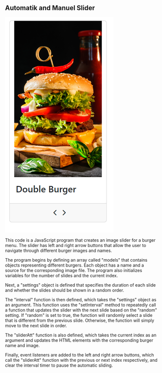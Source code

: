 ## Automatik and Manuel Slider

![slider](https://github.com/mock3ng/Frontend-Challenge/blob/Slider/slider.png)

This code is a JavaScript program that creates an image slider for a burger menu. The slider has left and right arrow buttons that allow the user to navigate through different burger images and names.

The program begins by defining an array called "models" that contains objects representing different burgers. Each object has a name and a source for the corresponding image file. The program also initializes variables for the number of slides and the current index.

Next, a "settings" object is defined that specifies the duration of each slide and whether the slides should be shown in a random order.

The "interval" function is then defined, which takes the "settings" object as an argument. This function uses the "setInterval" method to repeatedly call a function that updates the slider with the next slide based on the "random" setting. If "random" is set to true, the function will randomly select a slide that is different from the previous slide. Otherwise, the function will simply move to the next slide in order.

The "sliderAtt" function is also defined, which takes the current index as an argument and updates the HTML elements with the corresponding burger name and image.

Finally, event listeners are added to the left and right arrow buttons, which call the "sliderAtt" function with the previous or next index respectively, and clear the interval timer to pause the automatic sliding.
